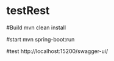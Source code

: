 # testRest

#Build
mvn clean install

#start
mvn spring-boot:run

#test
http://localhost:15200/swagger-ui/

